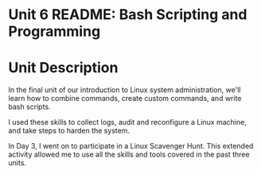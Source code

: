 # Unit 6 README: Bash Scripting and Programming

# Unit Description

In the final unit of our introduction to Linux system administration, we'll learn how to combine commands, create custom commands, and write bash scripts.

I used these skills to collect logs, audit and reconfigure a Linux machine, and take steps to harden the system.

In Day 3, I went on to participate in a Linux Scavenger Hunt. This extended activity allowed me to use all the skills and tools covered in the past three units.
